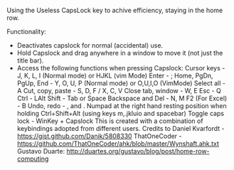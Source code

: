 Using the Useless CapsLock key to achive efficiency, staying in the home row.

Functionality:
- Deactivates capslock for normal (accidental) use.
- Hold Capslock and drag anywhere in a window to move it (not just the title bar).
- Access the following functions when pressing Capslock: 
Cursor keys - J, K, L, I (Normal mode) or HJKL (vim Mode)
Enter - ;
Home, PgDn, PgUp, End - Y, O, U, P (Normal mode) or O,U,I,O (VimMode)
      Select all - A
      Cut, copy, paste - S, D, F / X, C, V
      Close tab, window - W, E
      Esc - Q
      Ctrl - LAlt
      Shift - Tab or Space
      Backspace and Del - N, M
      F2 (For Excel) - B 
      Undo, redo - , and .
      Numpad at the right hand resting position when holding Ctrl+Shift+Alt (using keys m,.jkluio and spacebar)
      Toggle caps lock -  WinKey + Capslock
This is created with a combination of keybindings adopted from different users. Credits to 
Daniel Kvarfordt - https://gist.github.com/Danik/5808330
ThatOneCoder - https://github.com/ThatOneCoder/ahk/blob/master/Wynshaft.ahk.txt
Gustavo Duarte: http://duartes.org/gustavo/blog/post/home-row-computing 
